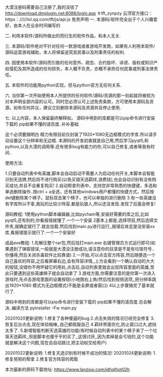 大漠注册码需要自己注册了,我的没钱了
http://download.dmplugin.net:8088/login.asp
＃tft_zynpzy
云顶官方接口：https：/////lol.qq.com/tft/js/api.js
免责声明
一. 本源码/软件完全出于个人兴趣爱好，由本人在业余时间编写的

二. 利用本软件/源码所做出的而衍生的软件作品，和本人无关.

三. 本源码/软件绝对不针对任何一款游戏或者游戏开发商，如果有人利用本软件/源码运营游戏辅助，本人将保留追究其民事以及刑事责任的权利.

四. 因使用本软件/源码而引致的任何意外、疏忽、合约毁坏、诽谤、版权或知识产权侵犯及其所造成的任何损失，本人概不负责，亦概不承担任何民事或刑事法律责任。

五. 本软件的功能用python实现，但与python官方无任何关系.

六. 当你第一次开始使用本人所提供的任何软件/源码/资源的那一刻起就将被视为对本声明全部内容的认可。同时您必须认可上述免责条款，方可使用本源码及资源。如有任何异议，建议立刻删除本源码及资源并且停止使用.

七. 以上内容，本人保留最终解释权。
源码中用到的库都是可以pip命令进行安装下载的 pip如果不懂的请百度..补补基础

这个必须要搞明白
精力有限目前仅封装了1920*1080无边框模式的字库.所以请手动设置这个分辨率和无边框.
本源码的开发初衷就是自己用,然后学习pyqt5,和python,以及大漠的调用等.还有很多bug有能力的你,可以自己修复,或者等我有时间..


使用方法:

1.只要自动列表中有英雄,脚本会自动启动不需要人为启动任何开关,本脚本会智能识别天选牌,然后将不进行购买(以免买错天选羁绊,浪费钱),也会自动识别有没有购买成功,并且不会重复购买!
2.自动帮拿列表中，支持您非常熟悉的快捷键，多选和单选删除操作..按ctrl + a全选，还有其他windows用户都懂的快捷方式，然后按del键删除某个棋子。鼠标双击某个棋子，也可以单独的进行删除
3.有一些英雄没有字库所以不拿,我玩的比较少阵容,都是玩狼人,所以还没发现.发现了后面会修复!

源码教程:
1使用python脚本编辑器,比如pycham等,安装好需要的库之后,比如pyqt5,还有别的,你看报错就懂了.一个一个安装
2基本上都是,选择项目,然后选择文件夹,就确定就行了.就会加载.然后找到main.py进行运行,,报错后肯定是没安装xx库,看报错提示就行了.一个一个安装好

成品exe教程:
1.先解压整个rar包,然后找打main.exe 右键管理员方式运行即可(如果遇到了弹窗错误,一般就是大漠没注册成功,请注意你的目录是不是有垃圾符号..你懂得,然后关闭杀毒软件比较靠谱)
2.一开始,可以点击官方阵容,然后随便选一个自己喜欢的阵容,之后看屏幕右边,会有阵容详情,,上方会看到一个确认自动的大大的按钮,没错你不用怀疑它的用处,点击后,自动列表里就会出现阵容里面的英雄,至此只要遇到这些英雄棋子就会自动拿了
3.游戏方面,你需要注意的是你第一次进入游戏时,先点击游戏里面的设置按钮(小地图右上角)然后找到视频选项,,把分辨率跳出1920*1080 模式为无边框模式(不能是全屏或者窗口)
4以上步骤搞完了基本就行了.

源码中用到的库都是可以pip命令进行安装下载的 pip如果不懂的请百度.总会解决..编译方法  pyinstaller -Fw main.py


20201020更新说明:
1.修复了各种傻逼的bug
2.点击失效的情况已经完全修复
3.恢复后台点击,现在体验贼棒,,自己都佩服自己
4.羁绊界面优化,防止窗口过大,遮挡太多了.
5.新增智能判断天选英雄的功能(有时候自动列表中的某个棋子来了一个垃圾天选羁绊,,但是脚本也傻乎乎的买了,,这很讨厌,,因为卖掉是会亏钱的,这个功能就是解决这个问题,现在会自动跳过,把主动权交给用户)

20201022更新说明:
1.修复天选识别有时候不成功的情况!
20201024更新说明:
1.修复努努的帮拿
2.修复官方阵容的爬取

本次最新的原码下载地址:
https://www.lanzoui.com/idhqlhot02h
